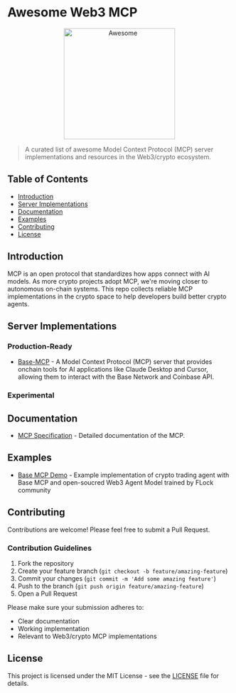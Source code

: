 # Awesome Web3 MCP

<p align="center">
  <a href="https://flock.io">
    <img src="https://assets.super.so/fa93bcd3-68d8-4675-be45-9c7f290dac2c/images/24b0c885-ff37-4df2-8c66-ac1927fe061f/logo-full.svg" alt="Awesome" width="250">
  </a>
</p>

> A curated list of awesome Model Context Protocol (MCP) server implementations and resources in the Web3/crypto ecosystem.

## Table of Contents

- [Introduction](#introduction)
- [Server Implementations](#server-implementations)
- [Documentation](#documentation)
- [Examples](#examples)
- [Contributing](#contributing)
- [License](#license)

## Introduction

MCP is an open protocol that standardizes how apps connect with AI models. As more crypto projects adopt MCP, we're moving closer to autonomous on-chain systems. This repo collects reliable MCP implementations in the crypto space to help developers build better crypto agents.

## Server Implementations

### Production-Ready

- [Base-MCP](https://github.com/base/base-mcp) - A Model Context Protocol (MCP) server that provides onchain tools for AI applications like Claude Desktop and Cursor, allowing them to interact with the Base Network and Coinbase API.

### Experimental

## Documentation

- [MCP Specification](https://modelcontextprotocol.io/introduction) - Detailed documentation of the MCP.

## Examples

- [Base MCP Demo](examples/base-mcp/) - Example implementation of crypto trading agent with Base MCP and open-soucred Web3 Agent Model trained by FLock community

## Contributing

Contributions are welcome! Please feel free to submit a Pull Request.

### Contribution Guidelines

1. Fork the repository
2. Create your feature branch (`git checkout -b feature/amazing-feature`)
3. Commit your changes (`git commit -m 'Add some amazing feature'`)
4. Push to the branch (`git push origin feature/amazing-feature`)
5. Open a Pull Request

Please make sure your submission adheres to:

- Clear documentation
- Working implementation
- Relevant to Web3/crypto MCP implementations

## License

This project is licensed under the MIT License - see the [LICENSE](LICENSE) file for details.
